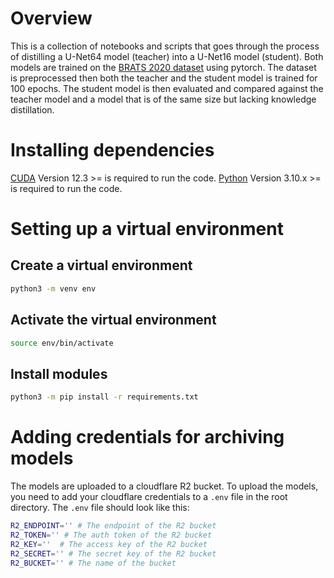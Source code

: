 # Overview

This is a collection of notebooks and scripts that goes through the process of distilling a U-Net64 model (teacher) into a U-Net16 model (student). Both models are trained on the [BRATS 2020 dataset](https://www.med.upenn.edu/cbica/brats2020/data.html) using pytorch. The dataset is preprocessed then both the teacher and the student model is trained for 100 epochs. The student model is then evaluated and compared against the teacher model and a model that is of the same size but lacking knowledge distillation.

# Installing dependencies

[CUDA](https://developer.nvidia.com/cuda-downloads) Version 12.3 >= is required to run the code.
[Python](https://www.python.org/downloads/) Version 3.10.x >= is required to run the code.

# Setting up a virtual environment

## Create a virtual environment
```bash
python3 -m venv env
```

## Activate the virtual environment

```bash
source env/bin/activate
```

## Install modules

```bash
python3 -m pip install -r requirements.txt
```

# Adding credentials for archiving models

The models are uploaded to a cloudflare R2 bucket. To upload the models, you need to add your cloudflare credentials to a `.env` file in the root directory.
The `.env` file should look like this:

```bash
R2_ENDPOINT='' # The endpoint of the R2 bucket
R2_TOKEN='' # The auth token of the R2 bucket
R2_KEY=''  # The access key of the R2 bucket
R2_SECRET='' # The secret key of the R2 bucket
R2_BUCKET='' # The name of the bucket
```


